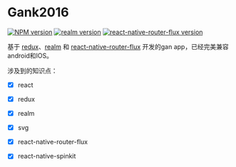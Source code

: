 # Gank2016

[![NPM version](https://img.shields.io/badge/npm-3.10.9-green.svg)](https://github.com/jeasinlee/Gank2016/)
[![realm version](https://img.shields.io/badge/realm-0.14.3-blue.svg)](https://github.com/jeasinlee/Gank2016/)
[![react-native-router-flux version](https://img.shields.io/badge/react--native--router--flux-3.37.0-brightgreen.svg)](https://github.com/jeasinlee/Gank2016/)

基于 [redux](https://github.com/reactjs/redux)、[realm](https://realm.io/) 和 [react-native-router-flux](https://github.com/aksonov/react-native-router-flux)
开发的gan app，已经完美兼容android和IOS。

涉及到的知识点：
- [X] react
- [X] redux
- [X] realm
- [X] svg
- [X] react-native-router-flux
- [X] react-native-spinkit

